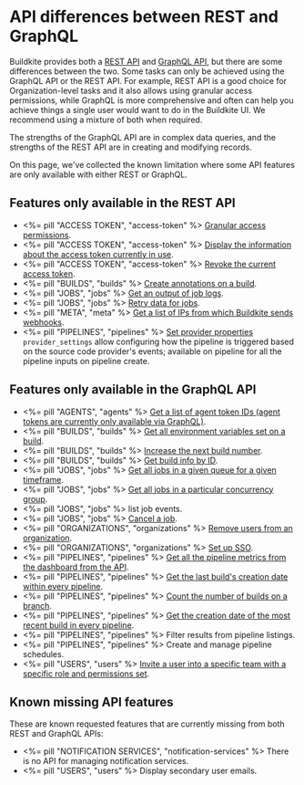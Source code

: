 # API differences between REST and GraphQL

Buildkite provides both a [REST API](/docs/apis/rest-api) and [GraphQL API](/docs/apis/graphql-api), but there are some differences between the two. Some tasks can only be achieved using the GraphQL API or the REST API. For example, REST API is a good choice for Organization-level tasks and it also allows using granular access permissions, while GraphQL is more comprehensive and often can help you achieve things a single user would want to do in the Buildkite UI. We recommend using a mixture of both when required.


The strengths of the GraphQL API are in complex data queries, and the strengths of the REST API are in creating and modifying records.

On this page, we've collected the known limitation where some API features are only available with either REST or GraphQL.

## Features only available in the REST API

* <%= pill "ACCESS TOKEN", "access-token" %> [Granular access permissions](/docs/apis/managing-api-tokens#token-scopes).
* <%= pill "ACCESS TOKEN", "access-token" %> [Display the information about the access token currently in use](/docs/apis/rest-api/access-token#get-the-current-token).
* <%= pill "ACCESS TOKEN", "access-token" %> [Revoke the current access token](/docs/apis/rest-api/access-token#revoke-the-current-token).
* <%= pill "BUILDS", "builds" %> [Create annotations on a build](/docs/apis/rest-api/annotations).
* <%= pill "JOBS", "jobs" %> [Get an output of job logs](/docs/apis/rest-api/jobs#get-a-jobs-log-output).
* <%= pill "JOBS", "jobs" %> [Retry data for jobs](/docs/apis/rest-api/jobs#retry-a-job).
* <%= pill "META", "meta" %> [Get a list of IPs from which Buildkite sends webhooks](/docs/apis/rest-api/meta#get-meta-information).
* <%= pill "PIPELINES", "pipelines" %> [Set provider properties](/docs/apis/rest-api/pipelines#provider-settings-properties) `provider_settings` allow configuring how the pipeline is triggered based on the source code provider's events; available on pipeline for all the pipeline inputs on pipeline create.

## Features only available in the GraphQL API

* <%= pill "AGENTS", "agents" %> [Get a list of agent token IDs (agent tokens are currently only available via GraphQL)](/docs/apis/graphql/cookbooks/agents#get-a-list-of-unclustered-agent-token-ids).
* <%= pill "BUILDS", "builds" %> [Get all environment variables set on a build](/docs/apis/graphql/cookbooks/builds#get-all-environment-variables-set-on-a-build).
* <%= pill "BUILDS", "builds" %> [Increase the next build number](/docs/apis/graphql/cookbooks/builds#increase-the-next-build-number).
* <%= pill "BUILDS", "builds" %> [Get build info by ID](/docs/apis/graphql/cookbooks/builds#get-build-info-by-id).
* <%= pill "JOBS", "jobs" %> [Get all jobs in a given queue for a given timeframe](/docs/apis/graphql/cookbooks/jobs#get-all-jobs-in-a-given-queue-for-a-given-timeframe).
* <%= pill "JOBS", "jobs" %> [Get all jobs in a particular concurrency group](/docs/apis/graphql/cookbooks/jobs#get-all-jobs-in-a-particular-concurrency-group).
* <%= pill "JOBS", "jobs" %> list job events.
* <%= pill "JOBS", "jobs" %> [Cancel a job](/docs/apis/graphql/schemas/mutation/jobtypecommandcancel).
* <%= pill "ORGANIZATIONS", "organizations" %> [Remove users from an organization](/docs/apis/graphql/cookbooks/organizations#delete-an-organization-member).
* <%= pill "ORGANIZATIONS", "organizations" %> [Set up SSO](/docs/integrations/sso/sso-setup-with-graphql).
* <%= pill "PIPELINES", "pipelines" %> [Get all the pipeline metrics from the dashboard from the API](/docs/apis/graphql/cookbooks/pipelines#get-pipeline-metrics).
* <%= pill "PIPELINES", "pipelines" %> [Get the last build's creation date within every pipeline](/docs/apis/graphql/cookbooks/builds#get-the-creation-date-of-the-most-recent-build-in-every-pipeline).
* <%= pill "PIPELINES", "pipelines" %> [Count the number of builds on a branch](/docs/apis/graphql/cookbooks/builds#count-the-number-of-builds-on-a-branch).
* <%= pill "PIPELINES", "pipelines" %> [Get the creation date of the most recent build in every pipeline](/docs/apis/graphql/cookbooks/builds#get-the-creation-date-of-the-most-recent-build-in-every-pipeline).
* <%= pill "PIPELINES", "pipelines" %> Filter results from pipeline listings.
* <%= pill "PIPELINES", "pipelines" %> Create and manage pipeline schedules.
* <%= pill "USERS", "users" %> [Invite a user into a specific team with a specific role and permissions set](/docs/apis/graphql/cookbooks/organizations#create-a-user-add-them-to-a-team-and-set-user-permissions).

## Known missing API features

These are known requested features that are currently missing from both REST and GraphQL APIs:

* <%= pill "NOTIFICATION SERVICES", "notification-services" %> There is no API for managing notification services.
* <%= pill "USERS", "users" %> Display secondary user emails.
